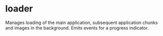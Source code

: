 # loader

Manages loading of the main application, subsequent application chunks and images in the background. Emits events for a progress indicator.